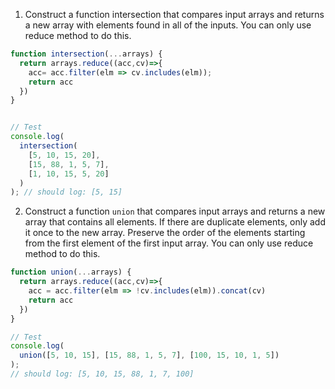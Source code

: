 1. Construct a function intersection that compares input arrays and returns a new array with elements found in all of the inputs. You can only use reduce method to do this.



```js
function intersection(...arrays) {
  return arrays.reduce((acc,cv)=>{
    acc= acc.filter(elm => cv.includes(elm));
    return acc
  })
}


// Test
console.log(
  intersection(
    [5, 10, 15, 20],
    [15, 88, 1, 5, 7],
    [1, 10, 15, 5, 20]
  )
); // should log: [5, 15]
```

2. Construct a function `union` that compares input arrays and returns a new array that contains all elements. If there are duplicate elements, only add it once to the new array. Preserve the order of the elements starting from the first element of the first input array. You can only use reduce method to do this.


```js
function union(...arrays) {
  return arrays.reduce((acc,cv)=>{
    acc = acc.filter(elm => !cv.includes(elm)).concat(cv)
    return acc
  })
}

// Test
console.log(
  union([5, 10, 15], [15, 88, 1, 5, 7], [100, 15, 10, 1, 5])
);
// should log: [5, 10, 15, 88, 1, 7, 100]
```

